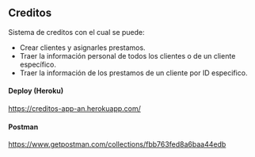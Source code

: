 ## Creditos

Sistema de creditos con el cual se puede:

- Crear clientes y asignarles prestamos.
- Traer la información personal de todos los clientes o de un cliente específico. 
- Traer la información de los prestamos de un cliente por ID especifico.

#### Deploy (Heroku)

https://creditos-app-an.herokuapp.com/

#### Postman

https://www.getpostman.com/collections/fbb763fed8a6baa44edb
